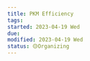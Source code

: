 ```yaml
---
title: PKM Efficiency
tags:   
started: 2023-04-19 Wed
due: 
modified: 2023-04-19 Wed
status: 🟡Organizing
---
```

